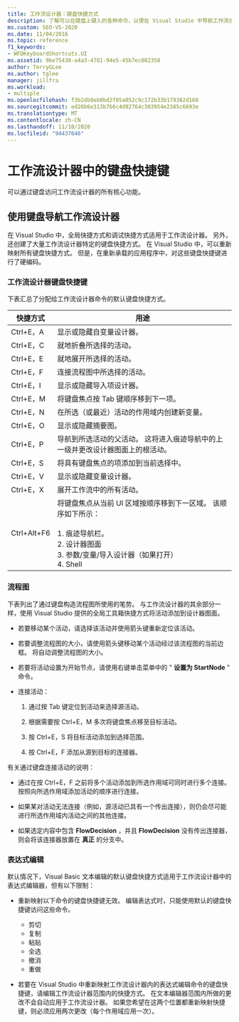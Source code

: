 ```yaml
---
title: 工作流设计器：键盘快捷方式
description: 了解可以在键盘上键入的各种命令，以便在 Visual Studio 中导航工作流设计器。
ms.custom: SEO-VS-2020
ms.date: 11/04/2016
ms.topic: reference
f1_keywords:
- WFDKeyboardShortcuts.UI
ms.assetid: 9be75438-a4a3-4781-94e5-45b7ec082358
author: TerryGLee
ms.author: tglee
manager: jillfra
ms.workload:
- multiple
ms.openlocfilehash: f3b2db8eb0bd2f85a052c9c172b33b179382d168
ms.sourcegitcommit: ed26b6e313b766c4d92764c303954e2385c6693e
ms.translationtype: MT
ms.contentlocale: zh-CN
ms.lasthandoff: 11/10/2020
ms.locfileid: "94437646"
---
```

# <a name="keyboard-shortcuts-in-the-workflow-designer"></a>工作流设计器中的键盘快捷键

可以通过键盘访问工作流设计器的所有核心功能。

## <a name="navigating-the-workflow-designer-using-the-keyboard"></a>使用键盘导航工作流设计器

在 Visual Studio 中，全局快捷方式和调试快捷方式适用于工作流设计器。 另外，还创建了大量工作流设计器特定的键盘快捷方式。 在 Visual Studio 中，可以重新映射所有键盘快捷方式。 但是，在重新承载的应用程序中，对这些键盘快捷键进行了硬编码。

### <a name="workflow-designer-keyboard-shortcuts"></a>工作流设计器键盘快捷键

下表汇总了分配给工作流设计器命令的默认键盘快捷方式。

|快捷方式|用途|
|-|-------------|
|Ctrl+E，A|显示或隐藏自变量设计器。|
|Ctrl+E，C|就地折叠所选择的活动。|
|Ctrl+E，E|就地展开所选择的活动。|
|Ctrl+E，F|连接流程图中所选择的活动。|
|Ctrl+E，I|显示或隐藏导入项设计器。|
|Ctrl+E，M|将键盘焦点按 Tab 键顺序移到下一项。|
|Ctrl+E，N|在所选（或最近）活动的作用域内创建新变量。|
|Ctrl+E，O|显示或隐藏摘要图。|
|Ctrl+E，P|导航到所选活动的父活动。 这将进入痕迹导航中的上一级并更改设计器图面上的根活动。|
|Ctrl+E，S|将具有键盘焦点的项添加到当前选择中。|
|Ctrl+E，V|显示或隐藏变量设计器。|
|Ctrl+E，X|展开工作流中的所有活动。|
|Ctrl+Alt+F6|将键盘焦点从当前 UI 区域按顺序移到下一区域。 该顺序如下所示：<br /><br /> 1. 痕迹导航栏。<br />2. 设计器图面<br />3. 参数/变量/导入设计器（如果打开）<br />4. Shell|

### <a name="flowchart"></a>流程图

下表列出了通过键盘构造流程图所使用的笔势。 与工作流设计器的其余部分一样，使用 Visual Studio 提供的全局工具箱快捷方式将活动添加到设计器图面。

- 若要移动某个活动，请选择该活动并使用箭头键重新定位该活动。

- 若要调整流程图的大小，请使用箭头键移动某个活动经过该流程图的当前边框。 将自动调整流程图的大小。

- 若要将活动设置为开始节点，请使用右键单击菜单中的 " **设置为 StartNode** " 命令。

- 连接活动：

    1. 通过按 Tab 键定位到活动来选择源活动。

    2. 根据需要按 Ctrl+E，M 多次将键盘焦点移至目标活动。

    3. 按 Ctrl+E，S 将目标活动添加到选择范围。

    4. 按 Ctrl+E，F 添加从源到目标的连接器。

有关通过键盘连接活动的说明：

- 通过在按 Ctrl+E，F 之前将多个活动添加到所选作用域可同时进行多个连接。按照向所选作用域添加活动的顺序进行连接。

- 如果某对活动无法连接（例如，源活动已具有一个传出连接），则仍会尽可能进行所选作用域内活动之间的其他连接。

- 如果选定内容中包含 **FlowDecision** ，并且 **FlowDecision** 没有传出连接器，则会将该连接器放置在 **真正** 的分支中。

### <a name="expression-editing"></a>表达式编辑

默认情况下，Visual Basic 文本编辑的默认键盘快捷方式适用于工作流设计器中的表达式编辑器，但有以下限制：

- 重新映射以下命令的键盘快捷键无效。 编辑表达式时，只能使用默认的键盘快捷键访问这些命令。

  - 剪切
  - 复制
  - 粘贴
  - 全选
  - 撤消
  - 重做

- 若要在 Visual Studio 中重新映射工作流设计器内的表达式编辑命令的键盘快捷键，请编辑工作流设计器范围内的快捷方式。 在文本编辑器范围内所做的更改不会自动应用于工作流设计器。 如果您希望在这两个位置都重新映射快捷键，则必须应用两次更改（每个作用域应用一次）。
